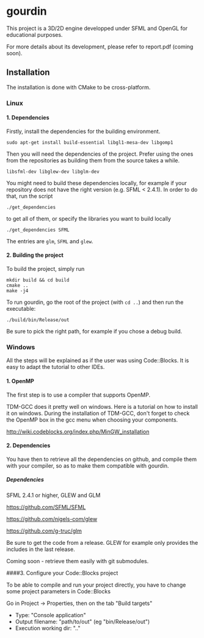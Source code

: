 # gourdin

This project is a 3D/2D engine developped under SFML and OpenGL for educational
purposes.

For more details about its development, please refer to report.pdf (coming soon).

## Installation

The installation is done with CMake to be cross-platform.

### Linux

#### 1. Dependencies

Firstly, install the dependencies for the building environment.
```
sudo apt-get install build-essential libgl1-mesa-dev libgomp1
```
Then you will need the dependencies of the project. Prefer using the ones from the repositories as building them from the source takes a while.
```
libsfml-dev libglew-dev libglm-dev
```
You might need to build these dependencies locally, for example if your repository does not have the right version (e.g. SFML < 2.4.1). In order to do that, run the script
```
./get_dependencies
```
to get all of them, or specify the libraries you want to build locally
```
./get_dependencies SFML
```

The entries are `glm`, `SFML` and `glew`.

#### 2. Building the project

To build the project, simply run
```
mkdir build && cd build
cmake ..
make -j4
```

To run gourdin, go the root of the project (with `cd ..`) and then run the executable:
```
./build/bin/Release/out
```

Be sure to pick the right path, for example if you chose a debug build.

### Windows

All the steps will be explained as if the user was using Code::Blocks. It is easy to adapt the tutorial to other IDEs.

#### 1. OpenMP

The first step is to use a compiler that supports OpenMP.

TDM-GCC does it pretty well on windows. Here is a tutorial on how to install it on windows. During the installation of TDM-GCC, don't forget to check the OpenMP box in the gcc menu when choosing your components.

http://wiki.codeblocks.org/index.php/MinGW_installation

#### 2. Dependencies

You have then to retrieve all the dependencies on github, and compile them with your compiler, so as to make them compatible with gourdin.

##### Dependencies

SFML 2.4.1 or higher, GLEW and GLM

https://github.com/SFML/SFML

https://github.com/nigels-com/glew

https://github.com/g-truc/glm

Be sure to get the code from a release. GLEW for example only provides the includes in the last release.

Coming soon - retrieve them easily with git submodules.

####3. Configure your Code::Blocks project

To be able to compile and run your project directly, you have to change some project parameters in Code::Blocks

Go in Project -> Properties, then on the tab "Build targets"

* Type: "Console application"
* Output filename: "path/to/out" (eg "bin/Release/out")
* Execution working dir: "\.\."
